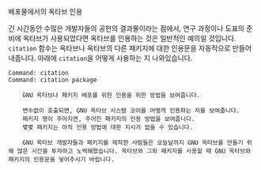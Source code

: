 배포물에서의 옥타브 인용

 긴 시간동안 수많은 개발자들의 공헌의 결과물이라는 점에서, 연구 과정이나 도표의 준비에 옥타브가 사용되었다면 옥타브를 인용하는 것은 일반적인 예의일 것입니다. `citation` 함수는 옥타브나 옥타브의 다른 패키지에 대한 인용문을 자동적으로 만들어 내줍니다. 아래에 `citation`을 어떻게 사용하는 지 나와있습니다.

```
Command: citation
Command: citation package

    GNU 옥타브나 패키지 배포를 위한 인용을 위한 방법을 보여줍니다.

	변수없이 호출되면, GNU 옥타브 시스템 코어를 어떻게 인용하는 지를 보여줍니다.
	패키지 명이 주어지면, 주어진 패키지의 인용 방법을 보여줍니다.
	몇몇 패키지는 아직 인용 방법에 대한 지시가 없을 수 있습니다.

	GNU 옥타브 개발자들과 패키지를 제작한 사람들은 오늘날까지 GNU 옥타브를 만들기 위해 많은 시간을 투자하고 노력해왔습니다. 옥타브와 그외 패키지를 사용할 때 GNU 옥타브와 패키지의 인용문을 넣어주시기 바랍니다.
